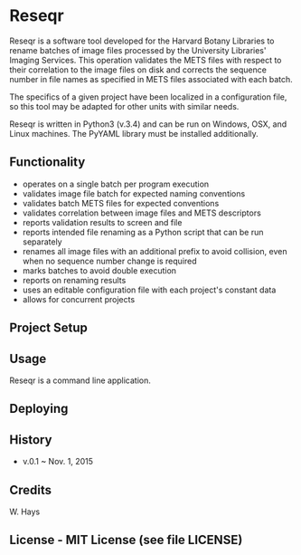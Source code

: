 # Reseqr

Reseqr is a software tool developed for the Harvard Botany Libraries to rename batches of image files processed by the University Libraries' Imaging Services.  This operation validates the METS files with respect to their correlation to the image files on disk and corrects the sequence number in file names as specified in METS files associated with each batch.

The specifics of a given project have been localized in a configuration file, so this tool may be adapted for other units with similar needs.  

Reseqr is written in Python3 (v.3.4) and can be run on Windows, OSX, and Linux machines.  The PyYAML library must be installed additionally.

## Functionality

   - operates on a single batch per program execution
   - validates image file batch for expected naming conventions
   - validates batch METS files for expected conventions
   - validates correlation between image files and METS descriptors
   - reports validation results to screen and file
   - reports intended file renaming as a Python script that can be run separately
   - renames all image files with an additional prefix to avoid collision, even when no sequence number change is required
   - marks batches to avoid double execution
   - reports on renaming results
   - uses an editable configuration file with each project's constant data
   - allows for concurrent projects


## Project Setup


## Usage

Reseqr is a command line application.   

## Deploying

## History

   - v.0.1 ~ Nov. 1, 2015
 

## Credits

W. Hays

## License - MIT License (see file LICENSE)

